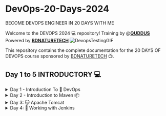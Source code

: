 # DevOps-20-Days-2024
BECOME DEVOPS ENGINEER IN 20 DAYS WITH ME

Welcome to the DEVOPS 2024 💻 repository! Training by @**[QUDDUS](https://www.linkedin.com/in/quddos/)** Powered by **[BDNATURETECH](https://bdnaturetech.com/)**
![DevopsTestingGIF](https://github.com/Quddos/DevOps-20-Days-2024/assets/84246065/334b46db-db89-4ff1-bb67-cc399cb7533c)


 This repository contains the complete documentation for the 20 DAYS OF DEVOPS course sponsored by [BDNATURETECH](https://bdnaturetech.com/) 📺.

## Day 1 to 5 INTRODUCTORY 💻
 <details>
<summary>Day 1 - Introduction To 🔄 DevOps</summary>

| S/N | [Content](https://www.youtube.com/@bdnaturetech) |
|-----:|-----------|
|     1| About DevOps - Development & Operation|
|     2| Understanding CI - Process of Environment   |
|     3| Understanding CD - Process       |
|     4| DevOps Process       |
|     5| Interview Prep Questions      |


</details>

 <details>
<summary>Day 2 - Introduction to Maven 📦  </summary>

| S/N | [Content](https://www.youtube.com/@bdnaturetech)|
|-----:|-----------|
|     1| Understanding Maven's|
|     2| Role in build automation   |
|     3| Dependency management.       |

</details>
 <details>
<summary>Day 3: 🐱 Apache Tomcat </summary>

| S/N | [Content](https://www.youtube.com/@bdnaturetech)|
|-----:|-----------|
|     1| Introduction to Tomcat|
|     2| popular Java web server   |
|     3| Working with servlet container      |

</details>

 <details>
<summary>Day 4: 🚀 Working with Jenkins  </summary>

| S/N | [Content](https://www.youtube.com/@bdnaturetech)|
|-----:|-----------|
|     1| Setting up Jenkins|
|     2| working on open-source automation server   |
|     3| continuous integration and delivery - CI/CD     |

</details>
